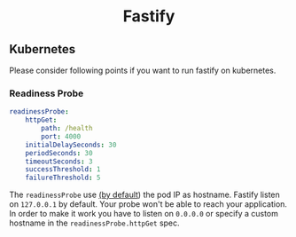 <h1 align="center">Fastify</h1>

## Kubernetes

Please consider following points if you want to run fastify on kubernetes.

### Readiness Probe

```yaml
readinessProbe:
    httpGet:
        path: /health
        port: 4000
    initialDelaySeconds: 30
    periodSeconds: 30
    timeoutSeconds: 3
    successThreshold: 1
    failureThreshold: 5
```

The `readinessProbe` use [(by default](https://kubernetes.io/docs/tasks/configure-pod-container/configure-liveness-readiness-startup-probes/#configure-probes)) the pod IP as hostname. Fastify listen on `127.0.0.1` by default. Your probe won't be able to reach your application. In order to make it work you have to listen on `0.0.0.0` or specify a custom hostname in the `readinessProbe.httpGet` spec.